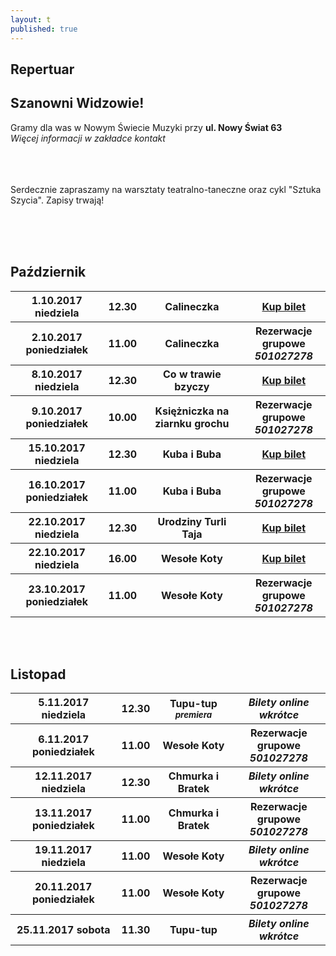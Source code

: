 ```yaml
---
layout: t
published: true
---
```


<link rel="stylesheet" href="https://unpkg.com/purecss@0.6.2/build/pure-min.css" integrity="sha384-UQiGfs9ICog+LwheBSRCt1o5cbyKIHbwjWscjemyBMT9YCUMZffs6UqUTd0hObXD" crossorigin="anonymous">







## Repertuar  

## Szanowni Widzowie!

Gramy dla was w Nowym Świecie Muzyki przy <strong>ul. Nowy Świat 63</strong> <br />
<i> Więcej informacji w zakładce kontakt</i> 
<br /><br /><br /><br /> 

Serdecznie zapraszamy na warsztaty teatralno-taneczne oraz cykl "Sztuka Szycia". Zapisy trwają!
<br /><br />
	
<br /><br />

## Październik

<table class="pure-table">
<tr>
		<th>1.10.2017 niedziela</th>
		<th>12.30</th>
		<th>Calineczka</th>
		<th><a href="https://ewejsciowki.pl/embedded/rezerwacja/77776
    ">Kup bilet</a></th>
	</tr>
	<tr>
		<th>2.10.2017 poniedziałek</th>
		<th>11.00</th>
		<th>Calineczka</th>
		<th>Rezerwacje grupowe <i><br />501027278</i></th>
	</tr>
	<tr>
		<th>8.10.2017 niedziela</th>
		<th>12.30</th>
		<th>Co w trawie bzyczy</th>
		<th><a href="https://ewejsciowki.pl/embedded/rezerwacja/77777
    ">Kup bilet</a></th>
	</tr>
	<tr>
		<th>9.10.2017 poniedziałek</th>
		<th>10.00</th>
		<th>Księżniczka na ziarnku grochu</th>
		<th>Rezerwacje grupowe <i><br />501027278</i></th>
	</tr>
	<tr>
		<th>15.10.2017 niedziela</th>
		<th>12.30</th>
		<th>Kuba i Buba</th>
		<th><a href="https://ewejsciowki.pl/embedded/rezerwacja/77778
    ">Kup bilet</a></th>
	</tr>
	<tr>
		<th>16.10.2017 poniedziałek</th>
		<th>11.00</th>
		<th>Kuba i Buba</th>
		<th>Rezerwacje grupowe <i><br />501027278</i></th>
	</tr>
	<tr>
		<th>22.10.2017 niedziela</th>
		<th>12.30</th>
		<th>Urodziny Turli Taja</th>
		<th><a href="https://ewejsciowki.pl/embedded/rezerwacja/78179
    ">Kup bilet</a></th>
	</tr>
	<tr>
		<th>22.10.2017 niedziela</th>
		<th>16.00</th>
		<th>Wesołe Koty</th>
		<th><a href="https://ewejsciowki.pl/embedded/rezerwacja/77779
    ">Kup bilet</a></th>
	</tr>
	<tr>
		<th>23.10.2017 poniedziałek</th>
		<th>11.00</th>
		<th>Wesołe Koty</th>
		<th>Rezerwacje grupowe <i><br />501027278</i></th>
	</tr>
<!-- 	<tr>
		<th>29.10.2017 niedziela</th>
		<th>12.30</th>
		<th>Urodziny Turli Taja</th>
		<th><a href="https://ewejsciowki.pl/embedded/rezerwacja/67921
    ">Kup bilet</a></th>
	</tr>
	<tr>
		<th>29.10.2017 niedziela</th>
		<th>16.00</th>
		<th>Księżniczka na ziarnku grochu</th>
		<th><a href="https://ewejsciowki.pl/embedded/rezerwacja/67921
    ">Kup bilet</a></th>
	</tr>
	<tr>
		<th>30.10.2017 poniedziałek</th>
		<th>11.00</th>
		<th>Księżniczka na ziarnku grochu</th>
		<th><a href="https://ewejsciowki.pl/embedded/rezerwacja/67921
    ">Kup bilet</a></th>
	</tr> -->
	
</table>

<br /><br />

## Listopad

<table class="pure-table">
	<tr>
		<th>5.11.2017 niedziela</th>
		<th>12.30</th>
		<th>Tupu-tup<br /><small><i>premiera</i></small></th>
		<th><i>Bilety online wkrótce<i/></th>
	</tr>
	<tr>
		<th>6.11.2017 poniedziałek</th>
		<th>11.00</th>
		<th>Wesołe Koty</th>
		<th>Rezerwacje grupowe <i><br />501027278</i></th>
	</tr>
	<tr>
		<th>12.11.2017 niedziela</th>
		<th>12.30</th>
		<th>Chmurka i Bratek</th>
		<th><i>Bilety online wkrótce<i/></th>
	</tr>
	<tr>
		<th>13.11.2017 poniedziałek</th>
		<th>11.00</th>
		<th>Chmurka i Bratek</th>
		<th>Rezerwacje grupowe <i><br />501027278</i></th>
	</tr>
	<tr>
		<th>19.11.2017 niedziela</th>
		<th>11.00</th>
		<th>Wesołe Koty</th>
		<th><i>Bilety online wkrótce<i/></th>
	</tr>
	<tr>
		<th>20.11.2017 poniedziałek</th>
		<th>11.00</th>
		<th>Wesołe Koty</th>
		<th>Rezerwacje grupowe <i><br />501027278</i></th>
	</tr>
	<tr>
		<th>25.11.2017 sobota</th>
		<th>11.30</th>
		<th>Tupu-tup</th>
		<th><i>Bilety online wkrótce<i/></th>
	</tr>
</table>



<style>
.pure-table thead {
    background-color: rgba(143, 223, 255, 0.19) !important;
    color: #000;
    text-align: left;
    vertical-align: bottom;
}
</style>
